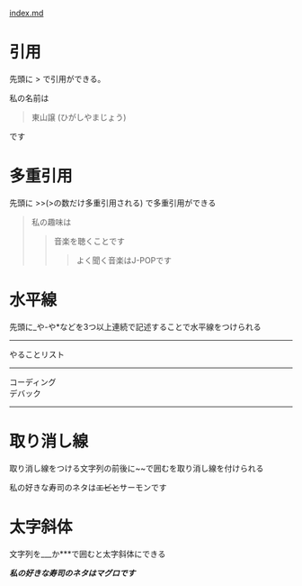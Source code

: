 [index.md](index.md)

# 引用
先頭に > で引用ができる。

私の名前は
>東山譲 (ひがしやまじょう)
  
です

# 多重引用
先頭に >>(>の数だけ多重引用される) で多重引用ができる
  
>私の趣味は
>>音楽を聴くことです
>>>よく聞く音楽はJ-POPです

# 水平線
先頭に_や-や*などを3つ以上連続で記述することで水平線をつけられる  
  
***
  
やることリスト  
  
---
  
コーディング  
デバック 
  
---

# 取り消し線
取り消し線をつける文字列の前後に~~で囲むを取り消し線を付けられる  
  
私の好きな寿司のネタは~~エビと~~サーモンです

# 太字斜体
文字列を___か***で囲むと太字斜体にできる
  
***私の好きな寿司のネタはマグロです***
